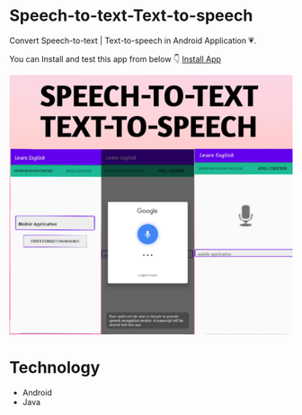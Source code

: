 # Speech-to-text-Text-to-speech
Convert Speech-to-text | Text-to-speech in Android Application :heartpulse:.

You can Install and test this app from below 👇
[Install App](https://www.github.comSayaliDalal/Speech-to-text-Text-to-speech/blob/master/media/app-debug.apk?raw=true)

![alt text](https://github.com/SayaliDalal/Speech-to-text-Text-to-speech/blob/master/media/App.png?raw=true)


# Technology
* Android
* Java
